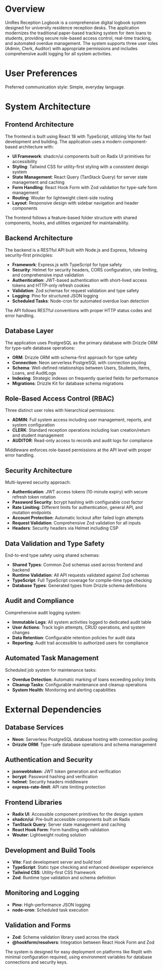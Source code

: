 # Overview

UniRes Reception Logbook is a comprehensive digital logbook system designed for university residence reception desks. The application modernizes the traditional paper-based tracking system for item loans to students, providing secure role-based access control, real-time tracking, and automated overdue management. The system supports three user roles (Admin, Clerk, Auditor) with appropriate permissions and includes comprehensive audit logging for all system activities.

# User Preferences

Preferred communication style: Simple, everyday language.

# System Architecture

## Frontend Architecture
The frontend is built using React 18 with TypeScript, utilizing Vite for fast development and building. The application uses a modern component-based architecture with:

- **UI Framework**: shadcn/ui components built on Radix UI primitives for accessibility
- **Styling**: Tailwind CSS for utility-first styling with a consistent design system
- **State Management**: React Query (TanStack Query) for server state management and caching
- **Form Handling**: React Hook Form with Zod validation for type-safe form management
- **Routing**: Wouter for lightweight client-side routing
- **Layout**: Responsive design with sidebar navigation and header components

The frontend follows a feature-based folder structure with shared components, hooks, and utilities organized for maintainability.

## Backend Architecture
The backend is a RESTful API built with Node.js and Express, following security-first principles:

- **Framework**: Express.js with TypeScript for type safety
- **Security**: Helmet for security headers, CORS configuration, rate limiting, and comprehensive input validation
- **Authentication**: JWT-based authentication with short-lived access tokens and HTTP-only refresh cookies
- **Validation**: Zod schemas for request validation and type safety
- **Logging**: Pino for structured JSON logging
- **Scheduled Tasks**: Node-cron for automated overdue loan detection

The API follows RESTful conventions with proper HTTP status codes and error handling.

## Database Layer
The application uses PostgreSQL as the primary database with Drizzle ORM for type-safe database operations:

- **ORM**: Drizzle ORM with schema-first approach for type safety
- **Connection**: Neon serverless PostgreSQL with connection pooling
- **Schema**: Well-defined relationships between Users, Students, Items, Loans, and AuditLogs
- **Indexing**: Strategic indexes on frequently queried fields for performance
- **Migrations**: Drizzle Kit for database schema migrations

## Role-Based Access Control (RBAC)
Three distinct user roles with hierarchical permissions:

- **ADMIN**: Full system access including user management, reports, and system configuration
- **CLERK**: Standard reception operations including loan creation/return and student management
- **AUDITOR**: Read-only access to records and audit logs for compliance

Middleware enforces role-based permissions at the API level with proper error handling.

## Security Architecture
Multi-layered security approach:

- **Authentication**: JWT access tokens (10-minute expiry) with secure refresh token rotation
- **Password Security**: bcrypt hashing with configurable cost factor
- **Rate Limiting**: Different limits for authentication, general API, and mutation endpoints
- **Account Protection**: Automatic lockout after failed login attempts
- **Request Validation**: Comprehensive Zod validation for all inputs
- **Headers**: Security headers via Helmet including CSP

## Data Validation and Type Safety
End-to-end type safety using shared schemas:

- **Shared Types**: Common Zod schemas used across frontend and backend
- **Runtime Validation**: All API requests validated against Zod schemas
- **TypeScript**: Full TypeScript coverage for compile-time type checking
- **Database Types**: Generated types from Drizzle schema definitions

## Audit and Compliance
Comprehensive audit logging system:

- **Immutable Logs**: All system activities logged to dedicated audit table
- **User Actions**: Track login attempts, CRUD operations, and system changes
- **Data Retention**: Configurable retention policies for audit data
- **Reporting**: Audit trail accessible to authorized users for compliance

## Automated Task Management
Scheduled job system for maintenance tasks:

- **Overdue Detection**: Automatic marking of loans exceeding policy limits
- **Cleanup Tasks**: Configurable maintenance and cleanup operations
- **System Health**: Monitoring and alerting capabilities

# External Dependencies

## Database Services
- **Neon**: Serverless PostgreSQL database hosting with connection pooling
- **Drizzle ORM**: Type-safe database operations and schema management

## Authentication and Security
- **jsonwebtoken**: JWT token generation and verification
- **bcrypt**: Password hashing and verification
- **helmet**: Security headers middleware
- **express-rate-limit**: API rate limiting protection

## Frontend Libraries
- **Radix UI**: Accessible component primitives for the design system
- **shadcn/ui**: Pre-built accessible components built on Radix
- **TanStack Query**: Server state management and caching
- **React Hook Form**: Form handling with validation
- **Wouter**: Lightweight routing solution

## Development and Build Tools
- **Vite**: Fast development server and build tool
- **TypeScript**: Static type checking and enhanced developer experience
- **Tailwind CSS**: Utility-first CSS framework
- **Zod**: Runtime type validation and schema definition

## Monitoring and Logging
- **Pino**: High-performance JSON logging
- **node-cron**: Scheduled task execution

## Validation and Forms
- **Zod**: Schema validation library used across the stack
- **@hookform/resolvers**: Integration between React Hook Form and Zod

The system is designed for easy deployment on platforms like Replit with minimal configuration required, using environment variables for database connections and security keys.